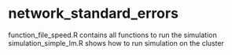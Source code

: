 # network_standard_errors
function_file_speed.R contains all functions to run the simulation
simulation_simple_lm.R shows how to run simulation on the cluster
